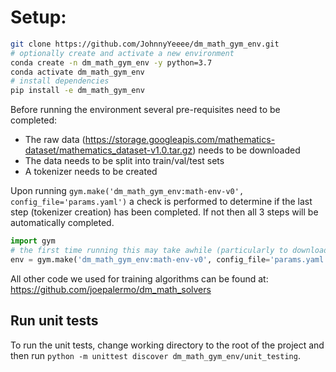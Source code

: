 # Setup:

``` bash
git clone https://github.com/JohnnyYeeee/dm_math_gym_env.git
# optionally create and activate a new environment
conda create -n dm_math_gym_env -y python=3.7
conda activate dm_math_gym_env
# install dependencies
pip install -e dm_math_gym_env
```

Before running the environment several pre-requisites need to be completed:
- The raw data (https://storage.googleapis.com/mathematics-dataset/mathematics_dataset-v1.0.tar.gz) needs to be downloaded
- The data needs to be split into train/val/test sets
- A tokenizer needs to be created

Upon running `gym.make('dm_math_gym_env:math-env-v0', config_file='params.yaml')` a check is performed to determine if the last step (tokenizer creation) has been completed. If not then all 3 steps will be automatically completed. 

```python
import gym
# the first time running this may take awhile (particularly to download the data) 
env = gym.make('dm_math_gym_env:math-env-v0', config_file='params.yaml')
```

All other code we used for training algorithms can be found at: https://github.com/joepalermo/dm_math_solvers

## Run unit tests

To run the unit tests, change working directory to the root of the project and then run `python -m unittest discover dm_math_gym_env/unit_testing`.